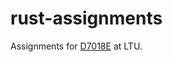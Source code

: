 # rust-assignments
Assignments for [D7018E](https://gitlab.henriktjader.com/d7018e-special-studies-embedded-systems/are_we_embedded_yet) at LTU.
